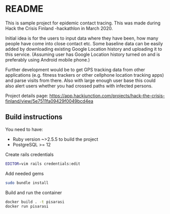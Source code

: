 # README

This is sample project for epidemic contact tracing. This was made during Hack
the Crisis Finland -hackathlon in March 2020.

Initial idea is for the users to input data where they have been, how many
people have come into close contact etc. Some baseline data can be easily added
by downloading existing Google Location history and uploading it to this
service. (Assuming user has Google Location history turned on and is preferably
using Android mobile phone.)

Further development would be to get GPS tracking data from other applications
(e.g. fitness trackers or other cellphone location tracking apps) and parse
visits from there. Also with large enough user base this could also alert users
whether you had crossed paths with infected persons.

Project details page:
https://app.hackjunction.com/projects/hack-the-crisis-finland/view/5e7511fa09429f0049bcd4ea

## Build instructions

You need to have:

- Ruby version ~>2.5.5 to build the project
- PostgreSQL >= 12

Create rails credentials

```bash
EDITOR=vim rails credentials:edit
```

Add needed gems

```bash
sudo bundle install
```

Build and run the container

```bash
docker build . -t pisarasi
docker run pisarasi
```
